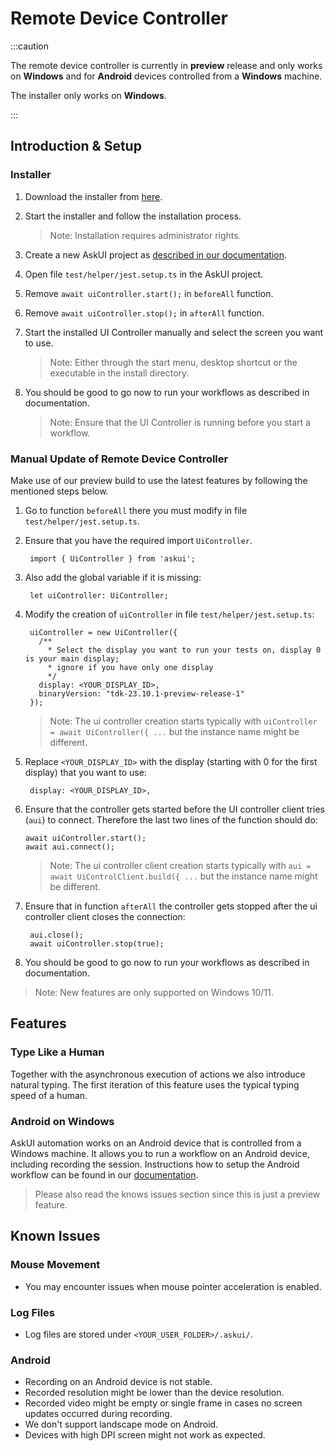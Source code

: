 # Remote Device Controller

:::caution

The remote device controller is currently in __preview__ release and only works on __Windows__ and for __Android__ devices controlled from a __Windows__ machine.

The installer only works on __Windows__.

:::

## Introduction & Setup

### Installer

1. Download the installer from [here](https://files.askui.com/releases/preview/v23.10.01/askui+Installer.exe).

2. Start the installer and follow the installation process.
    > Note: Installation requires administrator rights.

3. Create a new AskUI project as [described in our documentation](../general/02-Getting%20Started/getting-started.md).

4. Open file `test/helper/jest.setup.ts` in the AskUI project.

5. Remove `await uiController.start();` in `beforeAll` function.

6. Remove `await uiController.stop();` in `afterAll` function.

7. Start the installed UI Controller manually and select the screen you want to use. 
    > Note: Either through the start menu, desktop shortcut or the executable in the install directory.

8. You should be good to go now to run your workflows as described in documentation.
    > Note: Ensure that the UI Controller is running before you start a workflow.

### Manual Update of Remote Device Controller

Make use of our preview build to use the latest features by following the mentioned steps below.

1. Go to function `beforeAll` there you must modify in file `test/helper/jest.setup.ts`.

2. Ensure that you have the required import `UiController`.

        import { UiController } from 'askui';

3. Also add the global variable if it is missing:

        let uiController: UiController;

4. Modify the creation of `uiController` in file `test/helper/jest.setup.ts`:

        uiController = new UiController({
          /**
            * Select the display you want to run your tests on, display 0 is your main display;
            * ignore if you have only one display
            */
          display: <YOUR_DISPLAY_ID>,
          binaryVersion: "tdk-23.10.1-preview-release-1"
        });

   > Note: The ui controller creation starts typically with `uiController = await UiController({ ...` but the instance name might be different.

5. Replace `<YOUR_DISPLAY_ID>` with the display (starting with 0 for the first display) that you want to use:

        display: <YOUR_DISPLAY_ID>,

6. Ensure that the controller gets started before the UI controller client tries (`aui`) to connect. Therefore the last two lines of the function should do:

       await uiController.start();
       await aui.connect();

    > Note: The ui controller client creation starts typically with `aui = await UiControlClient.build({ ...` but the instance name might be different.

7. Ensure that in function `afterAll` the controller gets stopped after the ui controller client closes the connection:

        aui.close();
        await uiController.stop(true);

8. You should be good to go now to run your workflows as described in documentation.

> Note: New features are only supported on Windows 10/11.

## Features

### Type Like a Human
Together with the asynchronous execution of actions we also introduce natural typing. The 
first iteration of this feature uses the typical typing speed of a human.

### Android on Windows
AskUI automation works on an Android device that is controlled from a Windows machine. It allows you to run a workflow on an Android device, including recording the session. Instructions how to setup the Android workflow can be found in our [documentation](../general/04-Executing%20Automations/mobile-automation.md#android-automation]).

> Please also read the knows issues section since this is just a preview feature.

## Known Issues

### Mouse Movement
- You may encounter issues when mouse pointer acceleration is enabled.

### Log Files
- Log files are stored under `<YOUR_USER_FOLDER>/.askui/`.

### Android
- Recording on an Android device is not stable.
- Recorded resolution might be lower than the device resolution.
- Recorded video might be empty or single frame in cases no screen updates occurred during recording.
- We don't support landscape mode on Android.
- Devices with high DPI screen might not work as expected.
